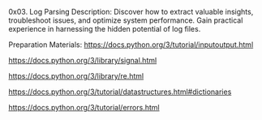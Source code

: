 0x03. Log Parsing
Description: Discover how to extract valuable insights, troubleshoot issues, and optimize system performance. Gain practical experience in harnessing the hidden potential of log files.

Preparation Materials:
https://docs.python.org/3/tutorial/inputoutput.html

https://docs.python.org/3/library/signal.html

https://docs.python.org/3/library/re.html

https://docs.python.org/3/tutorial/datastructures.html#dictionaries

https://docs.python.org/3/tutorial/errors.html

